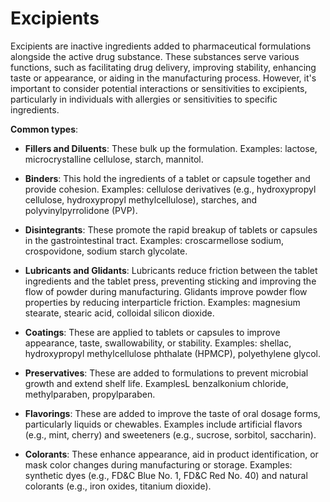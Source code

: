 # Excipients

Excipients are inactive ingredients added to pharmaceutical formulations alongside the active drug substance. These substances serve various functions, such as facilitating drug delivery, improving stability, enhancing taste or appearance, or aiding in the manufacturing process. However, it's important to consider potential interactions or sensitivities to excipients, particularly in individuals with allergies or sensitivities to specific ingredients.

**Common types**:

* **Fillers and Diluents**: These bulk up the formulation. Examples: lactose, microcrystalline cellulose, starch, mannitol.

* **Binders**: This hold the ingredients of a tablet or capsule together and provide cohesion. Examples: cellulose derivatives (e.g., hydroxypropyl cellulose, hydroxypropyl methylcellulose), starches, and polyvinylpyrrolidone (PVP).

* **Disintegrants**: These promote the rapid breakup of tablets or capsules in the gastrointestinal tract. Examples: croscarmellose sodium, crospovidone, sodium starch glycolate.

* **Lubricants and Glidants**: Lubricants reduce friction between the tablet ingredients and the tablet press, preventing sticking and improving the flow of powder during manufacturing. Glidants improve powder flow properties by reducing interparticle friction. Examples: magnesium stearate, stearic acid, colloidal silicon dioxide.

* **Coatings**: These are applied to tablets or capsules to improve appearance, taste, swallowability, or stability. Examples: shellac, hydroxypropyl methylcellulose phthalate (HPMCP), polyethylene glycol.

* **Preservatives**: These are added to formulations to prevent microbial growth and extend shelf life. ExamplesL benzalkonium chloride, methylparaben, propylparaben.

* **Flavorings**: These are added to improve the taste of oral dosage forms, particularly liquids or chewables. Examples include artificial flavors (e.g., mint, cherry) and sweeteners (e.g., sucrose, sorbitol, saccharin).

* **Colorants**: These enhance appearance, aid in product identification, or mask color changes during manufacturing or storage. Examples: synthetic dyes (e.g., FD&C Blue No. 1, FD&C Red No. 40) and natural colorants (e.g., iron oxides, titanium dioxide).
